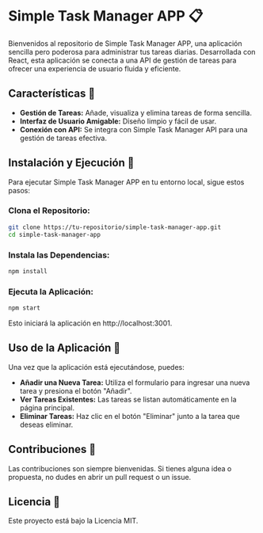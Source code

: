 # Simple Task Manager APP 📋

Bienvenidos al repositorio de Simple Task Manager APP, una aplicación sencilla pero poderosa para administrar tus tareas diarias. Desarrollada con React, esta aplicación se conecta a una API de gestión de tareas para ofrecer una experiencia de usuario fluida y eficiente.

## Características 🌟

- **Gestión de Tareas:** Añade, visualiza y elimina tareas de forma sencilla.
- **Interfaz de Usuario Amigable:** Diseño limpio y fácil de usar.
- **Conexión con API:** Se integra con Simple Task Manager API para una gestión de tareas efectiva.

## Instalación y Ejecución 🚀

Para ejecutar Simple Task Manager APP en tu entorno local, sigue estos pasos:

### Clona el Repositorio:

```bash
git clone https://tu-repositorio/simple-task-manager-app.git
cd simple-task-manager-app
```

### Instala las Dependencias:

```bash
npm install
```

### Ejecuta la Aplicación:

```bash
npm start
```

Esto iniciará la aplicación en http://localhost:3001.

## Uso de la Aplicación 📖

Una vez que la aplicación está ejecutándose, puedes:

- **Añadir una Nueva Tarea:** Utiliza el formulario para ingresar una nueva tarea y presiona el botón "Añadir".
- **Ver Tareas Existentes:** Las tareas se listan automáticamente en la página principal.
- **Eliminar Tareas:** Haz clic en el botón "Eliminar" junto a la tarea que deseas eliminar.

## Contribuciones 🤝

Las contribuciones son siempre bienvenidas. Si tienes alguna idea o propuesta, no dudes en abrir un pull request o un issue.

## Licencia 📄

Este proyecto está bajo la Licencia MIT.
